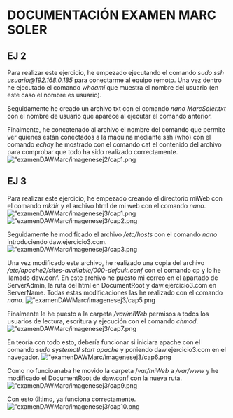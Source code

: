 # DOCUMENTACIÓN EXAMEN MARC SOLER
## EJ 2
Para realizar este ejercicio, he empezado ejecutando el comando *sudo ssh usuario@192.168.0.185* para conectarme al equipo remoto. Una vez dentro he ejecutado el comando *whoami* que muestra el nombre del usuario (en este caso el nombre es usuario).

Seguidamente he creado un archivo txt con el comando *nano MarcSoler.txt* con el nombre de usuario que aparece al ejecutar el comando anterior.

Finalmente, he concatenado al archivo el nombre del comando que permite ver quienes están conectados a la máquina mediante ssh (who) con el comando *echo*y he mostrado con el comando cat el contenido del archivo para comprobar que todo ha sido realizado correctamente.
!["examenDAWMarc/imagenesej2/cap1.png](https://raw.githubusercontent.com/Suli427/examenDAWMarc/refs/heads/main/imagenesej2/cap1.png)

## EJ 3
Para realizar este ejercicio, he empezado creando el directorio miWeb con el comando *mkdir* y el archivo html de mi web con el comando *nano*.
!["examenDAWMarc/imagenesej3/cap1.png](https://raw.githubusercontent.com/Suli427/examenDAWMarc/refs/heads/main/imagenesej3/cap1.png)
!["examenDAWMarc/imagenesej3/cap2.png](https://raw.githubusercontent.com/Suli427/examenDAWMarc/refs/heads/main/imagenesej3/cap2.png)

Seguidamente he modificado el archivo */etc/hosts* con el comando *nano* introduciendo daw.ejercicio3.com.
!["examenDAWMarc/imagenesej3/cap3.png](https://raw.githubusercontent.com/Suli427/examenDAWMarc/refs/heads/main/imagenesej3/cap3.png)

Una vez modificado este archivo, he realizado una copia del archivo */etc/apache2/sites-available/000-default.conf* con el comando cp y lo he llamado daw.conf. En este archivo he puesto mi correo en el apartado de ServerAdmin, la ruta del html en DocumentRoot y daw.ejercicio3.com en ServerName. Todas estas modificaciones las he realizado con el comando *nano*.
!["examenDAWMarc/imagenesej3/cap5.png](https://raw.githubusercontent.com/Suli427/examenDAWMarc/refs/heads/main/imagenesej3/cap5.png)

Finalmente le he puesto a la carpeta */var/miWeb* permisos a todos los usuarios de lectura, escritura y ejecución con el comando *chmod*.
!["examenDAWMarc/imagenesej3/cap7.png](https://raw.githubusercontent.com/Suli427/examenDAWMarc/refs/heads/main/imagenesej3/cap7.png)

En teoría con todo esto, debería funcionar si iniciara apache con el comando *sudo systemctl start apache* y poniendo daw.ejercicio3.com en el navegador.
!["examenDAWMarc/imagenesej3/cap6.png](https://raw.githubusercontent.com/Suli427/examenDAWMarc/refs/heads/main/imagenesej3/cap6.png)

Como no funcioanaba he movido la carpeta /*var/miWeb* a */var/www* y he modificado el DocumentRoot de daw.conf con la nueva ruta.
!["examenDAWMarc/imagenesej3/cap9.png](https://raw.githubusercontent.com/Suli427/examenDAWMarc/refs/heads/main/imagenesej3/cap9.png)

Con esto último, ya funciona correctamente.
!["examenDAWMarc/imagenesej3/cap10.png](https://raw.githubusercontent.com/Suli427/examenDAWMarc/refs/heads/main/imagenesej3/cap10.png)
